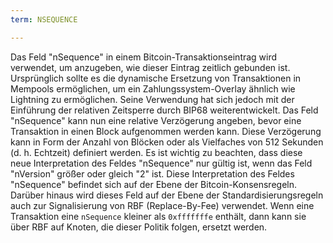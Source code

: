 ```yaml
---
term: NSEQUENCE

---
```

Das Feld "nSequence" in einem Bitcoin-Transaktionseintrag wird verwendet, um anzugeben, wie dieser Eintrag zeitlich gebunden ist. Ursprünglich sollte es die dynamische Ersetzung von Transaktionen in Mempools ermöglichen, um ein Zahlungssystem-Overlay ähnlich wie Lightning zu ermöglichen. Seine Verwendung hat sich jedoch mit der Einführung der relativen Zeitsperre durch BIP68 weiterentwickelt. Das Feld "nSequence" kann nun eine relative Verzögerung angeben, bevor eine Transaktion in einen Block aufgenommen werden kann. Diese Verzögerung kann in Form der Anzahl von Blöcken oder als Vielfaches von 512 Sekunden (d. h. Echtzeit) definiert werden. Es ist wichtig zu beachten, dass diese neue Interpretation des Feldes "nSequence" nur gültig ist, wenn das Feld "nVersion" größer oder gleich "2" ist. Diese Interpretation des Feldes "nSequence" befindet sich auf der Ebene der Bitcoin-Konsensregeln. Darüber hinaus wird dieses Feld auf der Ebene der Standardisierungsregeln auch zur Signalisierung von RBF (Replace-By-Fee) verwendet. Wenn eine Transaktion eine `nSequence` kleiner als `0xfffffffe` enthält, dann kann sie über RBF auf Knoten, die dieser Politik folgen, ersetzt werden.